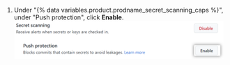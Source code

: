 1. Under "{% data variables.product.prodname_secret_scanning_caps %}", under "Push protection", click **Enable**.
   ![Screenshot showing how to enable push protection for {% data variables.product.prodname_secret_scanning %} for a repository](/assets/images/help/repository/secret-scanning-enable-push-protection.png)

